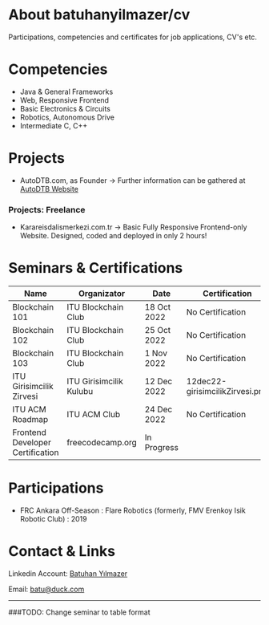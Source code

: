 # About batuhanyilmazer/cv
Participations, competencies and certificates for job applications, CV's etc.

# Competencies
  - Java & General Frameworks
  - Web, Responsive Frontend
  - Basic Electronics & Circuits
  - Robotics, Autonomous Drive
  - Intermediate C, C++

# Projects
  - AutoDTB.com, as Founder -> Further information can be gathered at [AutoDTB Website](https://www.autodtb.com/ "Click to see AutoDTB Website!")
  
  ### Projects: Freelance
  - Karareisdalismerkezi.com.tr -> Basic Fully Responsive Frontend-only Website. Designed, coded and deployed in only 2 hours!

# Seminars & Certifications
| Name                             | Organizator             | Date        | Certification                   |
|----------------------------------|-------------------------|-------------|---------------------------------|
| Blockchain 101                   | ITU Blockchain Club     | 18 Oct 2022 | No Certification                |
| Blockchain 102                   | ITU Blockchain Club     | 25 Oct 2022 | No Certification                |
| Blockchain 103                   | ITU Blockchain Club     | 1 Nov 2022  | No Certification                |
| ITU Girisimcilik Zirvesi         | ITU Girisimcilik Kulubu | 12 Dec 2022 | 12dec22-girisimcilikZirvesi.png |
| ITU ACM Roadmap                  | ITU ACM Club            | 24 Dec 2022 | No Certification                |
| Frontend Developer Certification | freecodecamp.org        | In Progress |                                 |

# Participations
  - FRC Ankara Off-Season : Flare Robotics (formerly, FMV Erenkoy Isik Robotic Club) : 2019

# Contact & Links
Linkedin Account:
[Batuhan Yılmazer](https://www.linkedin.com/in/batuhan-y%C4%B1lmazer-236a13244/ "Click to see my LinkedIn Account!")

Email:
[batu@duck.com](mailto:batu@duck.com)


---
###TODO: 
Change seminar to table format
